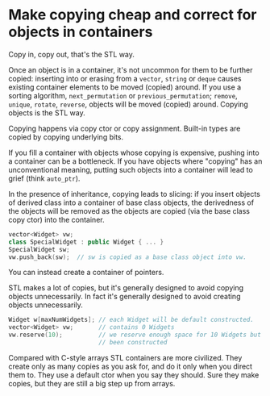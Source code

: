 # Make copying cheap and correct for objects in containers

Copy in, copy out, that's the STL way.

Once an object is in a container, it's not uncommon for them to be further copied: inserting into or erasing from a `vector`, `string` or `deque` causes existing container elements to be moved (copied) around.
If you use a sorting algorithm, `next_permutation` or `previous_permutation`; `remove`, `unique`, `rotate`, `reverse`, objects will be moved (copied) around.
Copying objects is the STL way.

Copying happens via copy ctor or copy assignment. Built-in types are copied by copying underlying bits.

If you fill a container with objects whose copying is expensive, pushing into a container can be a bottleneck.
If you have objects where "copying" has an unconventional meaning, putting such objects into a container will lead to grief (think `auto_ptr`).

In the presence of inheritance, copying leads to slicing: if you insert objects of derived class into a container of base class objects, the derivedness of the objects will be removed as the objects are copied (via the base class copy ctor) into the container.

```cpp
vector<Widget> vw;
class SpecialWidget : public Widget { ... }
SpecialWidget sw;
vw.push_back(sw);  // sw is copied as a base class object into vw.
```

You can instead create a container of pointers.

STL makes a lot of copies, but it's generally designed to avoid copying objects unnecessarily. In fact it's generally designed to avoid creating objects unnecessarily.

```cpp
Widget w[maxNumWidgets]; // each Widget will be default constructed.
vector<Widget> vw;       // contains 0 Widgets
vw.reserve(10);          // we reserve enough space for 10 Widgets but 0 have
                         // been constructed
```

Compared with C-style arrays STL containers are more civilized. They create only as many copies as you ask for, and do it only when you direct them to. They use a default ctor when you say they should.
Sure they make copies, but they are still a big step up from arrays.
